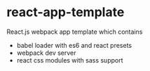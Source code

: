 # react-app-template
React.js webpack app template which contains

 - babel loader with es6 and react presets
 - webpack dev server
 - react css modules with sass support
